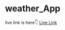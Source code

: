 # weather_App
live link is here👇
<a href="https://sandeepchoubey1001.github.io/weather_App/"> Live Link </a>
